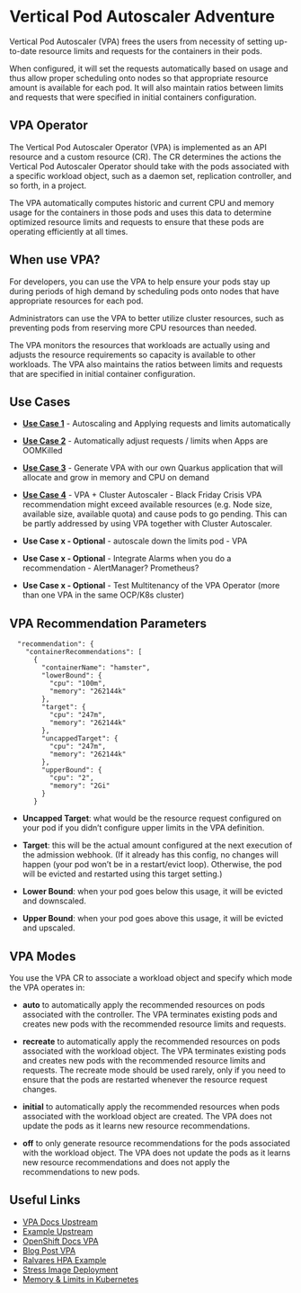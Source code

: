 # Vertical Pod Autoscaler Adventure

Vertical Pod Autoscaler (VPA) frees the users from necessity of setting up-to-date resource limits and requests for the containers in their pods.

When configured, it will set the requests automatically based on usage and thus allow proper scheduling onto nodes so that appropriate resource amount is available for each pod. It will also maintain ratios between limits and requests that were specified in initial containers configuration.

## VPA Operator

The Vertical Pod Autoscaler Operator (VPA) is implemented as an API resource and a custom resource (CR). The CR determines the actions the Vertical Pod Autoscaler Operator should take with the pods associated with a specific workload object, such as a daemon set, replication controller, and so forth, in a project.

The VPA automatically computes historic and current CPU and memory usage for the containers in those pods and uses this data to determine optimized resource limits and requests to ensure that these pods are operating efficiently at all times.

## When use VPA?

For developers, you can use the VPA to help ensure your pods stay up during periods of high demand by scheduling pods onto nodes that have appropriate resources for each pod.

Administrators can use the VPA to better utilize cluster resources, such as preventing pods from reserving more CPU resources than needed.

The VPA monitors the resources that workloads are actually using and adjusts the resource requirements so capacity is available to other workloads. The VPA also maintains the ratios between limits and requests that are specified in initial container configuration.

## Use Cases

* **[Use Case 1](https://github.com/alpha-hack-program/vpa-adventure/blob/main/use_case1.md)** - Autoscaling and Applying requests and limits automatically

* **[Use Case 2](https://github.com/alpha-hack-program/vpa-adventure/blob/main/use_case2.md)** - Automatically adjust requests / limits when Apps are OOMKilled

* **[Use Case 3](https://github.com/alpha-hack-program/vpa-adventure/tree/main/vpa-stress)** - Generate VPA with our own Quarkus application that will allocate and grow in memory and CPU on demand

* **[Use Case 4](https://github.com/alpha-hack-program/vpa-adventure/blob/main/use_case4.md)** - VPA + Cluster Autoscaler - Black Friday Crisis
VPA recommendation might exceed available resources (e.g. Node size, available size, available quota) and cause pods to go pending. This can be partly addressed by using VPA together with Cluster Autoscaler.

* **Use Case x - Optional** - autoscale down the limits pod - VPA

* **Use Case x - Optional** - Integrate Alarms when you do a recommendation - AlertManager? Prometheus?

* **Use Case x - Optional** - Test Multitenancy of the VPA Operator (more than one VPA in the same OCP/K8s cluster)

## VPA Recommendation Parameters

```
  "recommendation": {
    "containerRecommendations": [
      {
        "containerName": "hamster",
        "lowerBound": {
          "cpu": "100m",
          "memory": "262144k"
        },
        "target": {
          "cpu": "247m",
          "memory": "262144k"
        },
        "uncappedTarget": {
          "cpu": "247m",
          "memory": "262144k"
        },
        "upperBound": {
          "cpu": "2",
          "memory": "2Gi"
        }
      }
```

* **Uncapped Target**: what would be the resource request configured on your pod if you didn’t configure upper limits in the VPA definition.

* **Target**: this will be the actual amount configured at the next execution of the admission webhook. (If it already has this config, no changes will happen (your pod won’t be in a restart/evict loop). Otherwise, the pod will be evicted and restarted using this target setting.)

* **Lower Bound**: when your pod goes below this usage, it will be evicted and downscaled.

* **Upper Bound**: when your pod goes above this usage, it will be evicted and upscaled.

## VPA Modes

You use the VPA CR to associate a workload object and specify which mode the VPA operates in:

* **auto** to automatically apply the recommended resources on pods associated with the controller. The VPA terminates existing pods and creates new pods with the recommended resource limits and requests.

* **recreate** to automatically apply the recommended resources on pods associated with the workload object. The VPA terminates existing pods and creates new pods with the recommended resource limits and requests. The recreate mode should be used rarely, only if you need to ensure that the pods are restarted whenever the resource request changes.

* **initial** to automatically apply the recommended resources when pods associated with the workload object are created. The VPA does not update the pods as it learns new resource recommendations.

* **off** to only generate resource recommendations for the pods associated with the workload object. The VPA does not update the pods as it learns new resource recommendations and does not apply the recommendations to new pods.


## Useful Links

* [VPA Docs Upstream](https://github.com/kubernetes/autoscaler/tree/master/vertical-pod-autoscaler)
* [Example Upstream](https://github.com/kubernetes/autoscaler/tree/master/vertical-pod-autoscaler#test-your-installation)
* [OpenShift Docs VPA](https://docs.openshift.com/container-platform/4.9/nodes/pods/nodes-pods-vertical-autoscaler.html)
* [Blog Post VPA](https://cloud.redhat.com/blog/how-full-is-my-cluster-part-4-right-sizing-pods-with-vertical-pod-autoscaler)
* [Ralvares HPA Example](https://github.com/ralvares/ocp-hpa/tree/c504b30d21596a7595fdf951737bb925d5ec04c1)
* [Stress Image Deployment](https://k8s.io/examples/pods/resource/memory-request-limit-2.yaml)
* [Memory & Limits in Kubernetes](https://kubernetes.io/docs/tasks/configure-pod-container/assign-memory-resource/#specify-a-memory-request-and-a-memory-limit)
